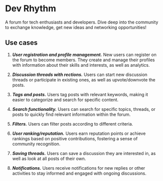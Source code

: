 # Dev Rhythm

A forum for tech enthusiasts and developers. Dive deep into the community to exchange knowledge, get new ideas and networking opportunities!

## Use cases

1. ***User registration and profile management.*** New users can register on the forum to become members. They create and manage their profiles with information about their skills and interests, as well as analytics.

2. ***Discussion threads with rections.*** Users can start new discussion threads or participate in existing ones, as well as upvote/downvote the posts.

3. ***Tags and posts.*** Users tag posts with relevant keywords, making it easier to categorize and search for specific content.

4. ***Search functionality.*** Users can search for specific topics, threads, or posts to quickly find relevant information within the forum.

5. ***Filters.*** Users can filter posts according to different criteria.

6. ***User ranking/reputation.*** Users earn reputation points or achieve rankings based on positive contributions, fostering a sense of community recognition.

7. ***Saving threads.*** Users can save a discussion they are interested in, as well as look at all posts of their own.

8. ***Notifications.*** Users receive notifications for new replies or other activities to stay informed and engaged with ongoing discussions.
